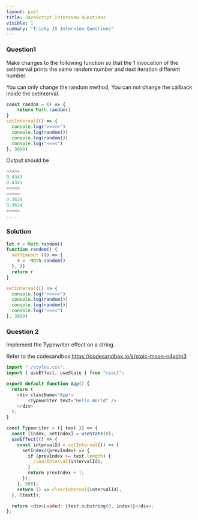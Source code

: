 ```yaml
---
layout: post
title: JavaScript Interview Questions
visible: 1
summary: "Tricky JS Interview Questions"
---
```


### Question1
Make changes to the following function so that the 1 invocation of the setInterval prints the same random number and next iteration different number.

You can only change the random method,
You can not change the callback inside the setInterval.

```javascript
const random = () => {
    return Math.random()
}
setInterval(() => {
  console.log(">>>>>")
  console.log(random())
  console.log(random())
  console.log("<<<<")
}, 3000)
```
Output should be 
```javascript
>>>>>
0.4343
0.4343
<<<<<
>>>>>
0.3624
0.3624
<<<<<
.....
```


### Solution
```javascript
let r = Math.random()
function random() {
  setTimeout (() => {
    r =  Math.random()
  }, 0)
  return r
}

setInterval(() => {
  console.log(">>>>>")
  console.log(random())
  console.log(random())
  console.log("<<<<")
}, 3000)
```

### Question 2
Implement the Typewriter effect on a string.

Refer to the codesandbox https://codesandbox.io/s/stoic-moon-n4xdm3
```javascript
import "./styles.css";
import { useEffect, useState } from "react";

export default function App() {
  return (
    <div className="App">
        <Typewriter text="Hello World" />
    </div>
  );
}

const Typewriter = ({ text }) => {
  const [index, setIndex] = useState(0);
  useEffect(() => {
    const intervalId = setInterval(() => {
      setIndex((prevIndex) => {
        if (prevIndex >= text.length) {
          clearInterval(intervalId);
        }
        return prevIndex + 1;
      });
    }, 500);
    return () => clearInterval(intervalId);
  }, [text]);

  return <div>Loaded: {text.substring(0, index)}</div>;
};
```
